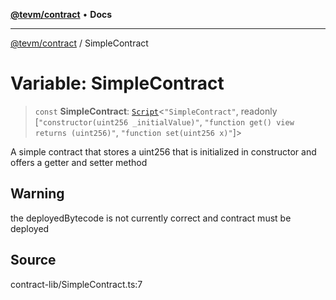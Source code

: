 [**@tevm/contract**](../README.md) • **Docs**

***

[@tevm/contract](../globals.md) / SimpleContract

# Variable: SimpleContract

> `const` **SimpleContract**: [`Script`](../type-aliases/Script.md)\<`"SimpleContract"`, readonly [`"constructor(uint256 _initialValue)"`, `"function get() view returns (uint256)"`, `"function set(uint256 x)"`]\>

A simple contract that stores a uint256 that is initialized in constructor and offers a getter and setter method

## Warning

the deployedBytecode is not currently correct and contract must be deployed

## Source

contract-lib/SimpleContract.ts:7
